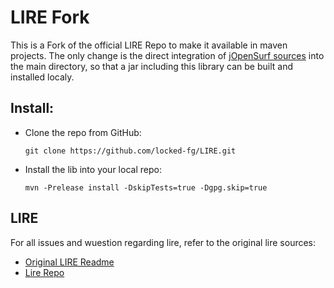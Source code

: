 LIRE Fork
===

This is a Fork of the official LIRE Repo to make it available in maven projects. The only change is the direct integration of [jOpenSurf sources](tree/master/src/main/java/com/stromberglabs/jopensurf) into the main directory, so that a jar including this library can be built and installed localy.

Install:
---
* Clone the repo from GitHub:
    
    ```git clone https://github.com/locked-fg/LIRE.git```

* Install the lib into your local repo:

    ```mvn -Prelease install -DskipTests=true -Dgpg.skip=true```
    
	
LIRE
---
For all issues and wuestion regarding lire, refer to the original lire sources:
* [Original LIRE Readme](README.txt)
* [Lire Repo](https://code.google.com/p/lire/)